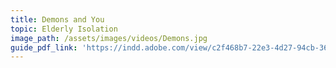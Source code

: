 ```yaml
---
title: Demons and You
topic: Elderly Isolation
image_path: /assets/images/videos/Demons.jpg
guide_pdf_link: 'https://indd.adobe.com/view/c2f468b7-22e3-4d27-94cb-36dddf8b6e84'
---
```



